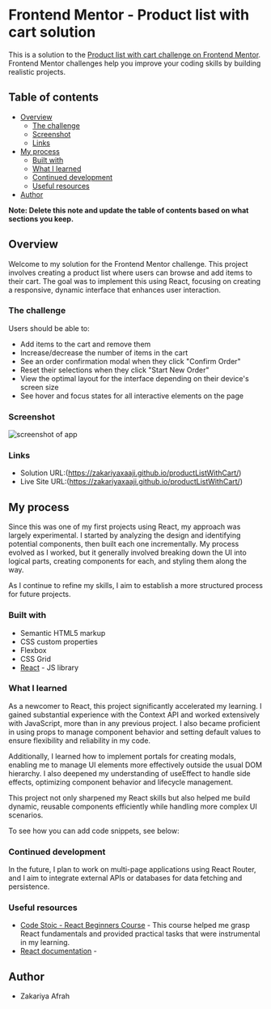 # Frontend Mentor - Product list with cart solution

This is a solution to the [Product list with cart challenge on Frontend Mentor](https://www.frontendmentor.io/challenges/product-list-with-cart-5MmqLVAp_d). Frontend Mentor challenges help you improve your coding skills by building realistic projects.

## Table of contents

- [Overview](#overview)
  - [The challenge](#the-challenge)
  - [Screenshot](#screenshot)
  - [Links](#links)
- [My process](#my-process)
  - [Built with](#built-with)
  - [What I learned](#what-i-learned)
  - [Continued development](#continued-development)
  - [Useful resources](#useful-resources)
- [Author](#author)


**Note: Delete this note and update the table of contents based on what sections you keep.**

## Overview

Welcome to my solution for the Frontend Mentor challenge. This project involves creating a product list where users can browse and add items to their cart. The goal was to implement this using React, focusing on creating a responsive, dynamic interface that enhances user interaction.

### The challenge

Users should be able to:

- Add items to the cart and remove them
- Increase/decrease the number of items in the cart
- See an order confirmation modal when they click "Confirm Order"
- Reset their selections when they click "Start New Order"
- View the optimal layout for the interface depending on their device's screen size
- See hover and focus states for all interactive elements on the page

### Screenshot

![screenshot of app](dist/assets/images/Screenshot%20(159).png)


### Links

- Solution URL:(https://zakariyaxaaji.github.io/productListWithCart/)
- Live Site URL:(https://zakariyaxaaji.github.io/productListWithCart/)

## My process

Since this was one of my first projects using React, my approach was largely experimental. I started by analyzing the design and identifying potential components, then built each one incrementally. My process evolved as I worked, but it generally involved breaking down the UI into logical parts, creating components for each, and styling them along the way.

As I continue to refine my skills, I aim to establish a more structured process for future projects.

### Built with

- Semantic HTML5 markup
- CSS custom properties
- Flexbox
- CSS Grid
- [React](https://reactjs.org/) - JS library

### What I learned

As a newcomer to React, this project significantly accelerated my learning. I gained substantial experience with the Context API and worked extensively with JavaScript, more than in any previous project. I also became proficient in using props to manage component behavior and setting default values to ensure flexibility and reliability in my code.

Additionally, I learned how to implement portals for creating modals, enabling me to manage UI elements more effectively outside the usual DOM hierarchy. I also deepened my understanding of useEffect to handle side effects, optimizing component behavior and lifecycle management.

This project not only sharpened my React skills but also helped me build dynamic, reusable components efficiently while handling more complex UI scenarios.

To see how you can add code snippets, see below:


### Continued development
 In the future, I plan to work on multi-page applications using React Router, and I aim to integrate external APIs or databases for data fetching and persistence. 

### Useful resources

- [Code Stoic - React Beginners Course](https://www.youtube.com/watch?v=MHn66JJH5zs&list=PLSsAz5wf2lkKm0BG9wUWWSgYWBzDa-dFs) - This course helped me grasp React fundamentals and provided practical tasks that were instrumental in my learning.
- [React documentation](https://react.dev) - 

## Author

- Zakariya Afrah


